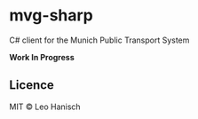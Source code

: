 # mvg-sharp
C# client for the Munich Public Transport System

**Work In Progress**

## Licence
MIT © Leo Hanisch
